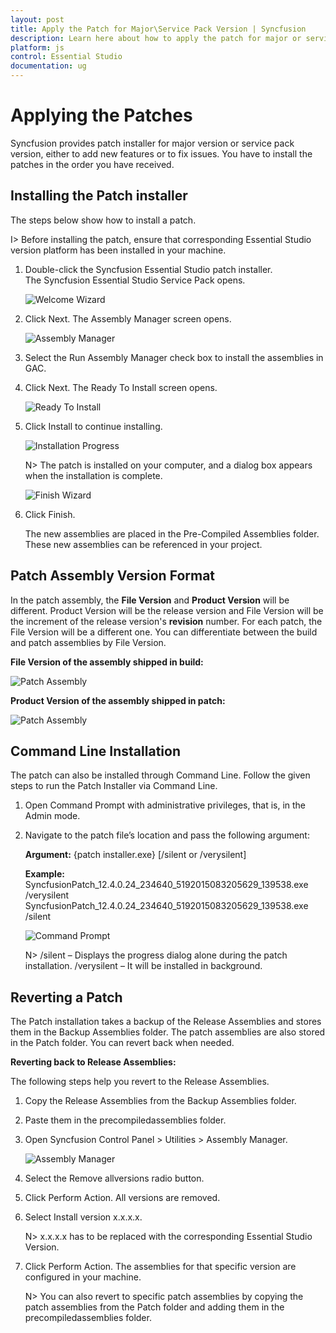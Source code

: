 ```yaml
---
layout: post
title: Apply the Patch for Major\Service Pack Version | Syncfusion
description: Learn here about how to apply the patch for major or service pack version of Syncfusion Essential Studio.
platform: js
control: Essential Studio
documentation: ug
---
```


# Applying the Patches

Syncfusion provides patch installer for major version or service pack version, either to add new features or to fix issues. You have to install the patches in the order you have received.


## Installing the Patch installer

The steps below show how to install a patch.


I> Before installing the patch, ensure that corresponding Essential Studio version platform has been installed in your machine.



1. Double-click the Syncfusion Essential Studio patch installer. The Syncfusion Essential Studio Service Pack opens.
   
   ![Welcome Wizard](Patches_images/Installing-a-Patch-Setup_img2.png)




2. Click Next. The Assembly Manager screen opens.
   
   ![Assembly Manager](Patches_images/Installing-a-Patch-Setup_img3.png)




3. Select the Run Assembly Manager check box to install the assemblies in GAC.

4. Click Next. The Ready To Install screen opens.
   
   ![Ready To Install](Patches_images/Installing-a-Patch-Setup_img4.png)




5. Click Install to continue installing.
   
   ![Installation Progress](Patches_images/Installing-a-Patch-Setup_img5.png)

   N> The patch is installed on your computer, and a dialog box appears when the installation is complete.



    ![Finish Wizard](Patches_images/Installing-a-Patch-Setup_img7.png)


6. Click Finish. 

   The new assemblies are placed in the Pre-Compiled Assemblies folder. These new assemblies can be referenced in your project.
   
   
## Patch Assembly Version Format
   
In the patch assembly, the **File Version** and **Product Version** will be different. Product Version will be the release version and File Version will be the increment of the release version's **revision** number. For each patch, the File Version will be a different one. You can differentiate between the build and patch assemblies by File Version. 
   
**File Version of the assembly shipped in build:**
   
![Patch Assembly](Patches_images/Installing-a-Patch-Setup_img8.png)
   
**Product Version of the assembly shipped in patch:**
   
![Patch Assembly](Patches_images/Installing-a-Patch-Setup_img9.png)




   
## Command Line Installation

The patch can also be installed through Command Line. Follow the given steps to run the Patch Installer via Command Line. 

1. Open Command Prompt with administrative privileges, that is, in the Admin mode.
2. Navigate to the patch file’s location and pass the following argument:
   
   **Argument:** {patch installer.exe} [/silent or /verysilent]

   **Example:**
   SyncfusionPatch_12.4.0.24_234640_5192015083205629_139538.exe /verysilent  
   SyncfusionPatch_12.4.0.24_234640_5192015083205629_139538.exe /silent         
   
   ![Command Prompt](Patches_images/Command-Line-Installation_img1.png)
   
  
    N> /silent – Displays the progress dialog alone during the patch installation.
	/verysilent – It will be installed in background.


## Reverting a Patch

The Patch installation takes a backup of the Release Assemblies and stores them in the Backup Assemblies folder. The patch assemblies are also stored in the Patch folder. You can revert back when needed. 

**Reverting back to Release Assemblies:** 

The following steps help you revert to the Release Assemblies. 

1. Copy the Release Assemblies from the Backup Assemblies folder.
2. Paste them in the precompiledassemblies folder.
3. Open Syncfusion Control Panel > Utilities > Assembly Manager.



   ![Assembly Manager](Patches_images/Reverting-a-Patch_img1.png)





4. Select the Remove allversions radio button.
5. Click Perform Action. All versions are removed.
6. Select Install version x.x.x.x.



   N> x.x.x.x has to be replaced with the corresponding Essential Studio Version.

7. Click Perform Action. The assemblies for that specific version are configured in your machine.


   N> You can also revert to specific patch assemblies by copying the patch assemblies from the Patch folder and adding them in the precompiledassemblies folder.

